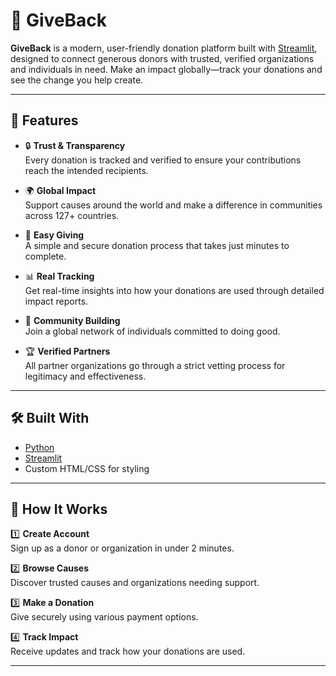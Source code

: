 # 🎁 GiveBack

**GiveBack** is a modern, user-friendly donation platform built with [Streamlit](https://streamlit.io), designed to connect generous donors with trusted, verified organizations and individuals in need. Make an impact globally—track your donations and see the change you help create.

---

## 🌟 Features

- 🔒 **Trust & Transparency**  
  Every donation is tracked and verified to ensure your contributions reach the intended recipients.

- 🌍 **Global Impact**  
  Support causes around the world and make a difference in communities across 127+ countries.

- 💝 **Easy Giving**  
  A simple and secure donation process that takes just minutes to complete.

- 📊 **Real Tracking**  
  Get real-time insights into how your donations are used through detailed impact reports.

- 🤝 **Community Building**  
  Join a global network of individuals committed to doing good.

- 🏆 **Verified Partners**  
  All partner organizations go through a strict vetting process for legitimacy and effectiveness.

---

## 🛠️ Built With

- [Python](https://www.python.org/)
- [Streamlit](https://streamlit.io)
- Custom HTML/CSS for styling

---

## 📝 How It Works

1️⃣ **Create Account**  
Sign up as a donor or organization in under 2 minutes.

2️⃣ **Browse Causes**  
Discover trusted causes and organizations needing support.

3️⃣ **Make a Donation**  
Give securely using various payment options.

4️⃣ **Track Impact**  
Receive updates and track how your donations are used.

---
